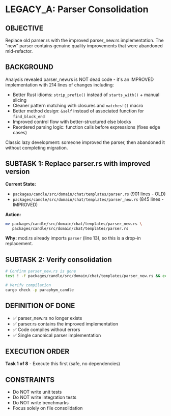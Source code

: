 # LEGACY_A: Parser Consolidation

## OBJECTIVE
Replace old parser.rs with the improved parser_new.rs implementation. The "new" parser contains genuine quality improvements that were abandoned mid-refactor.

## BACKGROUND
Analysis revealed parser_new.rs is NOT dead code - it's an IMPROVED implementation with 214 lines of changes including:
- Better Rust idioms: `strip_prefix()` instead of `starts_with()` + manual slicing
- Cleaner pattern matching with closures and `matches!()` macro
- Better method design: `&self` instead of associated function for `find_block_end`
- Improved control flow with better-structured else blocks
- Reordered parsing logic: function calls before expressions (fixes edge cases)

Classic lazy development: someone improved the parser, then abandoned it without completing migration.

## SUBTASK 1: Replace parser.rs with improved version

**Current State:**
- `packages/candle/src/domain/chat/templates/parser.rs` (901 lines - OLD)
- `packages/candle/src/domain/chat/templates/parser_new.rs` (845 lines - IMPROVED)

**Action:**
```bash
mv packages/candle/src/domain/chat/templates/parser_new.rs \
   packages/candle/src/domain/chat/templates/parser.rs
```

**Why:** mod.rs already imports `parser` (line 13), so this is a drop-in replacement.

## SUBTASK 2: Verify consolidation

```bash
# Confirm parser_new.rs is gone
test ! -f packages/candle/src/domain/chat/templates/parser_new.rs && echo "✅ Consolidated"

# Verify compilation
cargo check -p paraphym_candle
```

## DEFINITION OF DONE
- ✅ parser_new.rs no longer exists
- ✅ parser.rs contains the improved implementation
- ✅ Code compiles without errors
- ✅ Single canonical parser implementation

## EXECUTION ORDER
**Task 1 of 8** - Execute this first (safe, no dependencies)

## CONSTRAINTS
- Do NOT write unit tests
- Do NOT write integration tests
- Do NOT write benchmarks
- Focus solely on file consolidation
